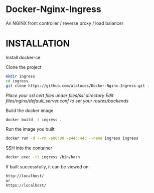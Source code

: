 # Docker-Nginx-Ingress
An NGINX front controller / reverse proxy / load balancer

# INSTALLATION
Install docker-ce

Clone the project
```sh
mkdir ingress
cd ingress
git clone https://github.com/alaluces/Docker-Nginx-Ingress.git .
```
*Place your ssl cert files under files/ssl directory*
*Edit files/nginx/default_server.conf to set your routes/backends*

Build the docker image
```sh
docker build -t ingress .
```

Run the image you built
```sh
docker run -d --rm -p80:80 -p443:443 --name ingress ingress
```

SSH into the container
```sh
docker exec -ti ingress /bin/bash
```

If built successfully, it can be viewed on:
```sh
http://localhost/
or
https://localhost/
```


